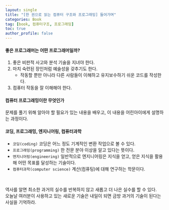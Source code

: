```yaml
---
layout: single
title: "[한 권으로 읽는 컴퓨터 구조와 프로그래밍] 들어가며"
categories: Book
tag: [book, 컴퓨터구조, 프로그래밍]
toc: true
author_profile: false
---
```


#### 좋은 프로그래머는 어떤 프로그래머일까?
1. 좋은 비판적 사고와 분석 기술을 지녀야 한다.
2. 마치 숙련된 장인처럼 예술성을 갖추기도 한다.
   * 작동할 뿐만 아니라 다른 사람들이 이해하고 유지보수하기 쉬운 코드를 작성한다.
3. 컴퓨터 작동을 잘 이해해야 한다.

#### 컴퓨터 프로그래밍이란 무엇인가
문제를 풀기 위해 알아야 할 필요가 있는 내용을 배우고,
이 내용을 어린아이에게 설명하는 과정이다.

#### 코딩, 프로그래밍, 엔지니어링, 컴퓨터과학
* `코딩(coding)` 코딩은 어느 정도 기계적인 변환 작업으로 볼 수 있다.
* `프로그래밍(programming)` 한 전문 분야 이상을 알고 있다는 뜻이다.
* `엔지니어링(engineering)` 일반적으로 엔지니어링은 지식을 얻고, 얻은 지식을 활용해 어떤 목표를 달성하는 기술이다.
* `컴퓨터과학(computer science)` 계산(컴퓨팅)에 대해 연구하는 학문이다.
  
<br>

역사를 알면 최소한 과거의 실수를 반복하지 않고 새롭고 더 나은 실수를 할 수 있다.  
오늘날 여러분이 사용하고 있는 새로운 기술은 내일이 되면 금방 과거의 기술이 된다는 사실을 기억하라.
